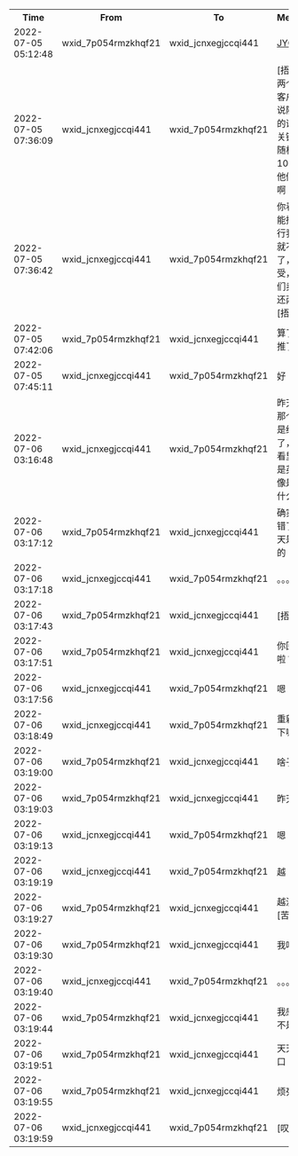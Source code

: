 <table style='width:100%;'><tr><th>Time</th><th>From</th><th>To</th><th>Message</th></tr><tr><td>2022-07-05 05:12:48</td>
                      <td>wxid_7p054rmzkhqf21</td>
                      <td>wxid_jcnxegjccqi441</td>
                      <td><a href='3f451a52-d210-48d9-b56e-d28b9570bdc4.md'>JYC.zip</a></td></tr><tr><td>2022-07-05 07:36:09</td>
                      <td>wxid_jcnxegjccqi441</td>
                      <td>wxid_7p054rmzkhqf21</td>
                      <td>[捂脸]就两个啊，客户那边说随机拖的话，没关键词，随机也拖10多个，他们好看啊</td></tr><tr><td>2022-07-05 07:36:42</td>
                      <td>wxid_jcnxegjccqi441</td>
                      <td>wxid_7p054rmzkhqf21</td>
                      <td>你看能不能搞，不行我们也就不推了，难受，帮他们卖感觉还两边舔[捂脸]</td></tr><tr><td>2022-07-05 07:42:06</td>
                      <td>wxid_7p054rmzkhqf21</td>
                      <td>wxid_jcnxegjccqi441</td>
                      <td>算了，别推了</td></tr><tr><td>2022-07-05 07:45:11</td>
                      <td>wxid_jcnxegjccqi441</td>
                      <td>wxid_7p054rmzkhqf21</td>
                      <td>好</td></tr><tr><td>2022-07-06 03:16:48</td>
                      <td>wxid_jcnxegjccqi441</td>
                      <td>wxid_7p054rmzkhqf21</td>
                      <td>昨天给我那个是不是给错了，客户看里面全是英文，像是北约什么的</td></tr><tr><td>2022-07-06 03:17:12</td>
                      <td>wxid_7p054rmzkhqf21</td>
                      <td>wxid_jcnxegjccqi441</td>
                      <td>确实，搞错了，昨天是北约的</td></tr><tr><td>2022-07-06 03:17:18</td>
                      <td>wxid_jcnxegjccqi441</td>
                      <td>wxid_7p054rmzkhqf21</td>
                      <td>。。。</td></tr><tr><td>2022-07-06 03:17:43</td>
                      <td>wxid_7p054rmzkhqf21</td>
                      <td>wxid_jcnxegjccqi441</td>
                      <td>[捂脸]</td></tr><tr><td>2022-07-06 03:17:51</td>
                      <td>wxid_7p054rmzkhqf21</td>
                      <td>wxid_jcnxegjccqi441</td>
                      <td>你回成都啦？</td></tr><tr><td>2022-07-06 03:17:56</td>
                      <td>wxid_jcnxegjccqi441</td>
                      <td>wxid_7p054rmzkhqf21</td>
                      <td>嗯</td></tr><tr><td>2022-07-06 03:18:49</td>
                      <td>wxid_jcnxegjccqi441</td>
                      <td>wxid_7p054rmzkhqf21</td>
                      <td>重新发我下嘛</td></tr><tr><td>2022-07-06 03:19:00</td>
                      <td>wxid_7p054rmzkhqf21</td>
                      <td>wxid_jcnxegjccqi441</td>
                      <td>啥子东西</td></tr><tr><td>2022-07-06 03:19:03</td>
                      <td>wxid_7p054rmzkhqf21</td>
                      <td>wxid_jcnxegjccqi441</td>
                      <td>昨天的么</td></tr><tr><td>2022-07-06 03:19:13</td>
                      <td>wxid_jcnxegjccqi441</td>
                      <td>wxid_7p054rmzkhqf21</td>
                      <td>嗯</td></tr><tr><td>2022-07-06 03:19:19</td>
                      <td>wxid_jcnxegjccqi441</td>
                      <td>wxid_7p054rmzkhqf21</td>
                      <td>越</td></tr><tr><td>2022-07-06 03:19:27</td>
                      <td>wxid_7p054rmzkhqf21</td>
                      <td>wxid_jcnxegjccqi441</td>
                      <td>越没给我[苦涩]</td></tr><tr><td>2022-07-06 03:19:30</td>
                      <td>wxid_7p054rmzkhqf21</td>
                      <td>wxid_jcnxegjccqi441</td>
                      <td>我吐了</td></tr><tr><td>2022-07-06 03:19:40</td>
                      <td>wxid_jcnxegjccqi441</td>
                      <td>wxid_7p054rmzkhqf21</td>
                      <td>。。。</td></tr><tr><td>2022-07-06 03:19:44</td>
                      <td>wxid_7p054rmzkhqf21</td>
                      <td>wxid_jcnxegjccqi441</td>
                      <td>我感觉是不是掉了</td></tr><tr><td>2022-07-06 03:19:51</td>
                      <td>wxid_7p054rmzkhqf21</td>
                      <td>wxid_jcnxegjccqi441</td>
                      <td>天天找借口</td></tr><tr><td>2022-07-06 03:19:55</td>
                      <td>wxid_7p054rmzkhqf21</td>
                      <td>wxid_jcnxegjccqi441</td>
                      <td>烦死了</td></tr><tr><td>2022-07-06 03:19:59</td>
                      <td>wxid_jcnxegjccqi441</td>
                      <td>wxid_7p054rmzkhqf21</td>
                      <td>[叹气]</td></tr></table>
